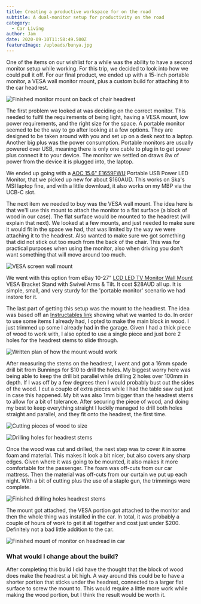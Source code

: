 ```yaml
---
title: Creating a productive workspace for on the road
subtitle: A dual-monitor setup for productivity on the road
category:
  - Car Living
author: Jam
date: 2020-09-10T11:58:49.500Z
featureImage: /uploads/bunya.jpg
---
```

One of the items on our wishlist for a while was the ability to have a second monitor setup while working. For this trip, we decided to look into how we could pull it off. For our final product, we ended up with a 15-inch portable monitor, a VESA wall monitor mount, plus a custom build for attaching it to the car headrest.

![Finished monitor mount on back of chair headrest](/uploads/mount6.jpg)

The first problem we looked at was deciding on the correct monitor. This needed to fulfil the requirements of being light, having a VESA mount, low power requirements, and the right size for the space. A portable monitor seemed to be the way to go after looking at a few options. They are designed to be taken around with you and set up on a desk next to a laptop. Another big plus was the power consumption. Portable monitors are usually powered over USB, meaning there is only one cable to plug in to get power plus connect it to your device. The monitor we settled on draws 8w of power from the device it is plugged into, the laptop. 

We ended up going with a [AOC 15.6" E1659FWU](https://au.aoc.com/product_469_E1659FWU_monitor_AUSTRALIA.php) Portable USB Power LED Monitor, that we picked up new for about $160AUD. This works on Ska's MSI laptop fine, and with a little download, it also works on my MBP via the UCB-C slot.

The next item we needed to buy was the VESA wall mount. The idea here is that we'll use this mount to attach the monitor to a flat surface (a block of wood in our case). The flat surface would be mounted to the headrest (will explain that next). We looked at a few mounts, and just needed to make sure it would fit in the space we had, that was limited by the way we were attaching it to the headrest. Also wanted to make sure we got something that did not stick out too much from the back of the chair. This was for practical purposes when using the monitor, also when driving you don't want something that will move around too much.

![VESA screen wall mount](/uploads/monitor-mount.jpg)

We went with this option from eBay 10-27" [LCD LED TV Monitor Wall Mount](https://www.ebay.com.au/itm/173711020744) VESA Bracket Stand with Swivel Arms & Tilt. It cost $28AUD all up. It is simple, small, and very sturdy for the 'portable monitor' scenario we had instore for it.

The last part of getting this setup was the mount to the headrest. The idea was based off an [Instructables link](https://www.instructables.com/id/How-to-make-a-sturdy-adjustable-Headrest-Monitor-M/) showing what we wanted to do. In order to use some items I already had, I opted to make the main block in wood. I just trimmed up some I already had in the garage. Given I had a thick piece of wood to work with, I also opted to use a single piece and just bore 2 holes for the headrest stems to slide through. 

![Written plan of how the mount would work](/uploads/mount1.jpg)

After measuring the stems on the headrest, I went and got a 16mm spade drill bit from Bunnings for $10 to drill the holes. My biggest worry here was being able to keep the drill bit parallel while drilling 2 holes over 100mm in depth. If I was off by a few degrees then I would probably bust out the sides of the wood. I cut a couple of extra pieces while I had the table saw out just in case this happened. My bit was also 1mm bigger than the headrest stems to allow for a bit of tolerance. After securing the piece of wood, and doing my best to keep everything straight I luckily managed to drill both holes straight and parallel, and they fit onto the headrest, the first time.

![Cutting pieces of wood to size](/uploads/mount2.jpg)

![Drilling holes for headrest stems](/uploads/mount3.jpg)

Once the wood was cut and drilled, the next step was to cover it in some foam and material. This makes it look a bit nicer, but also covers any sharp edges. Given where it was going to be mounted, it also makes it more comfortable for the passenger. The foam was off-cuts from our car mattress. Then the material was off-cuts from our curtain we put up each night. With a bit of cutting plus the use of a staple gun, the trimmings were complete.

![Finished drilling holes headrest stems](/uploads/mount4.jpg)

The mount got attached, the VESA portion got attached to the monitor and then the whole thing was installed in the car. In total, it was probably a couple of hours of work to get it all together and cost just under $200. Definitely not a bad little addition to the car.

![Finished mount of monitor on headread in car](/uploads/mount6.jpg)

### What would I change about the build?

After completing this build I did have the thought that the block of wood does make the headrest a bit high. A way around this could be to have a shorter portion that sticks under the headrest, connected to a larger flat surface to screw the mount to. This would require a little more work while making the wood portion, but I think the result would be worth it.